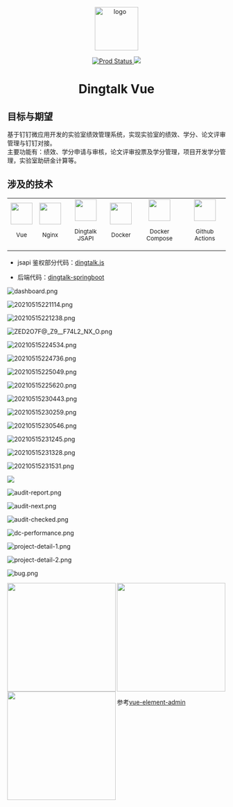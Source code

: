<p align="center">
  <img width="100" src="https://i.loli.net/2020/11/12/8pP5y6eHwX1VfLd.png" alt="logo"></p>
<p align="center">
  <a href="https://github.com/zhanyeye/dingtalk-vue/actions?query=workflow%3AProd">
    <img src="https://github.com/zhanyeye/dingtalk-vue/workflows/Prod/badge.svg" alt="Prod Status">
  </a>
  <a href="https://github.com/zhanyeye/dingtalk-vue/actions?query=workflow%3ATest"> 
    <img src="https://github.com/zhanyeye/dingtalk-vue/workflows/Test/badge.svg">
  </a>
</p>


<h1 align="center">Dingtalk Vue</h1>

## 目标与期望

基于钉钉微应用开发的实验室绩效管理系统，实现实验室的绩效、学分、论文评审管理与钉钉对接。  
主要功能有：绩效、学分申请与审核，论文评审投票及学分管理，项目开发学分管理，实验室助研金计算等。

## 涉及的技术

<table>
  <tbody>
    <tr>
      <td align="center" valign="middle">
        <a href="https://vuejs.org" target="_blank">
          <img width="50px" src="https://i.loli.net/2021/01/06/gb8fl3B9hwvm2PZ.png">
        </a>
        <p>
          <sub>Vue</sub>
        </p>
      </td>
      <td align="center" valign="middle">
        <a href="https://nginx.org/en/docs/">
          <img width="50px" src="https://i.loli.net/2021/01/06/S3N8E9xHfvb4hsC.png">
        </a>
        <p>
          <sub>Nginx</sub>
        </p>
      </td>
      <td align="center" valign="middle">
        <a href="https://ding-doc.dingtalk.com/doc#/dev/swk0bg" target="_blank">
          <img width="50px" src="https://i.loli.net/2020/11/13/DVpc9nF2JToQyHg.png">
        </a>
        <p>
          <sub>Dingtalk JSAPI</sub>
        </p>
      </td>
      <td align="center" valign="middle">
        <a href="https://docs.docker.com/" target="_blank">
          <img width="50px" src="https://i.loli.net/2020/11/13/27eyNzt698aoilM.png">
        </a>
        <p>
          <sub>Docker</sub>
        </p>
      </td>
      <td align="center" valign="middle">
        <a href="https://docs.docker.com/compose/" target="_blank">
          <img width="50px" src="https://i.loli.net/2020/11/13/TcewOXGMWHLiNtE.jpg">
        </a>
        <p>
          <sub>Docker Compose</sub>
        </p>
      </td>
      <td align="center" valign="middle">
        <a href="https://github.com/features/actions" target="_blank">
          <img width="50px" src="https://i.loli.net/2021/01/06/EcsNSzQZl2TPyB6.png">
        </a>
        <p>
          <sub>Github Actions</sub>
        </p>
      </td>
    </tr>
  </tbody>
</table>

+ jsapi 鉴权部分代码：[dingtalk.js](https://github.com/zhanyeye/dingtalk-vue/blob/master/src/utils/dingtalk.js)

+ 后端代码：[dingtalk-springboot](https://github.com/zhanyeye/dingtalk-springboot)

![dashboard.png](https://i.loli.net/2021/05/15/EnilPsuVafwymNI.png)

![20210515221114.png](https://i.loli.net/2021/05/15/zXsLSWlAi6kuveY.png)

![20210515221238.png](https://i.loli.net/2021/05/15/wQ63HC5zjOLfyqN.png)

![ZED2O7F@_Z9__F74L2_NX_O.png](https://i.loli.net/2021/05/15/VUqufgYNMG6z9da.png)


![20210515224534.png](https://i.loli.net/2021/05/15/gRAJi5s1WQYD2et.png)

![20210515224736.png](https://i.loli.net/2021/05/15/V1diOq52MnH3tZu.png)

![20210515225049.png](https://i.loli.net/2021/05/15/eSCAklGcP3wOyfX.png)

![20210515225620.png](https://i.loli.net/2021/05/15/naUBsrRVQ4cACWf.png)

![20210515230443.png](https://i.loli.net/2021/05/15/94uXixhonzTZbw6.png)

![20210515230259.png](https://i.loli.net/2021/05/15/M4TJZ52o9h1Ye7I.png)

![20210515230546.png](https://i.loli.net/2021/05/15/fbapP8AQM6UV7JC.png)

![20210515231245.png](https://i.loli.net/2021/05/15/awHkcuTWALSKCnD.png)

![20210515231328.png](https://i.loli.net/2021/05/15/RSOArVko2MiQEch.png)

![20210515231531.png](https://i.loli.net/2021/05/15/59BY3P6JQ1VNujW.png)

![](https://i.loli.net/2021/01/12/xVZGNgcljkf2EyA.png)

![audit-report.png](https://i.loli.net/2021/01/12/tSKMruUXjiV5Zwo.png)

![audit-next.png](https://i.loli.net/2021/01/12/Xc9RUsIuH7rmYa2.png)

![audit-checked.png](https://i.loli.net/2021/01/12/qtLzCHo8vijuxIf.png)

![dc-performance.png](https://i.loli.net/2021/01/11/FtAC8vXzpsLOd5P.png)

![project-detail-1.png](https://i.loli.net/2021/01/11/w8Tr7lUkK1pOaL9.png)

![project-detail-2.png](https://i.loli.net/2021/01/11/UihclBsEJA5wZab.png)

![bug.png](https://i.loli.net/2021/01/11/vDEKX5PjBLq7Vu6.png)



<img align="left" width="250" height="auto" src="https://i.loli.net/2020/12/12/j4s6RKzX7JTqyiM.png"/> 
<img align="left" width="250" height="auto" src="https://i.loli.net/2020/12/12/FTiDv3c1HGk5eKM.png"/> 
<img align="center" width="250" height="auto" src="https://i.loli.net/2020/12/12/GqWDFnU4dLmwXa7.png"/> 



参考[vue-element-admin](https://github.com/PanJiaChen/vue-element-admin)  
